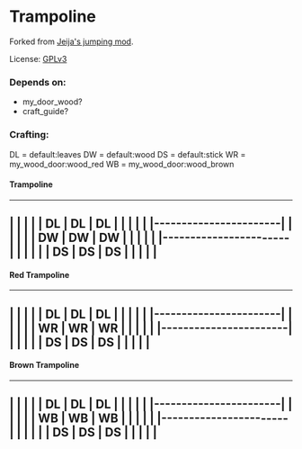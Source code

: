 # Trampoline

Forked from [Jeija's jumping mod](https://forum.minetest.net/viewtopic.php?t=2957).

License: [GPLv3](LICENSE.txt)


### Depends on:
* my_door_wood?
* craft_guide?


### Crafting:

DL = default:leaves
DW = default:wood
DS = default:stick
WR = my_wood_door:wood_red
WB = my_wood_door:wood_brown


#### Trampoline

 -----------------------
|		|		|		|
|  DL	|  DL	|  DL	|
|		|		|		|
|-----------------------|
|		|		|		|
|  DW	|  DW	|  DW	|
|		|		|		|
|-----------------------|
|		|		|		|
|  DS	|  DS	|  DS	|
|		|		|		|
 -----------------------


#### Red Trampoline

 -----------------------
|		|		|		|
|  DL	|  DL	|  DL	|
|		|		|		|
|-----------------------|
|		|		|		|
|  WR	|  WR	|  WR	|
|		|		|		|
|-----------------------|
|		|		|		|
|  DS	|  DS	|  DS	|
|		|		|		|
 -----------------------


#### Brown Trampoline

 -----------------------
|		|		|		|
|  DL	|  DL	|  DL	|
|		|		|		|
|-----------------------|
|		|		|		|
|  WB	|  WB	|  WB	|
|		|		|		|
|-----------------------|
|		|		|		|
|  DS	|  DS	|  DS	|
|		|		|		|
 -----------------------
